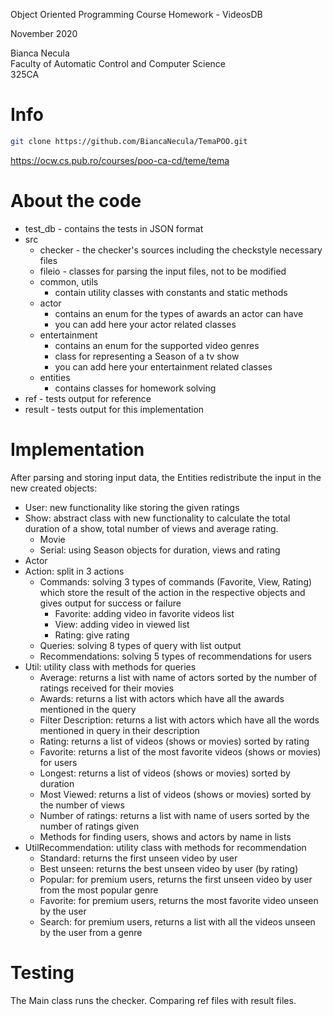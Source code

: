 Object Oriented Programming Course
Homework - VideosDB

November 2020

Bianca Necula \
Faculty of Automatic Control and Computer Science \
325CA 

# Info
```bash
git clone https://github.com/BiancaNecula/TemaPOO.git
```
https://ocw.cs.pub.ro/courses/poo-ca-cd/teme/tema

# About the code

* test_db - contains the tests in JSON format
* src
   * checker - the checker's sources including the checkstyle necessary files
   * fileio - classes for parsing the input files, not to be modified
   * common, utils
        * contain utility classes with constants and static methods
   * actor
        * contains an enum for the types of awards an actor can have
        * you can add here your actor related classes
   * entertainment
        * contains an enum for the supported video genres
        * class for representing a Season of a tv show
        * you can add here your entertainment related classes
   * entities
        * contains classes for homework solving
* ref - tests output for reference
* result - tests output for this implementation

# Implementation

After parsing and storing input data, the Entities redistribute the input in the new created objects:

* User: new functionality like storing the given ratings
* Show: abstract class with new functionality to calculate the total duration of a show, total number of views and average rating.
    * Movie
    * Serial: using Season objects for duration, views and rating
* Actor
* Action: split in 3 actions
    * Commands: solving 3 types of commands (Favorite, View, Rating) which store the result of the action in the respective objects and gives output for success or failure
        * Favorite: adding video in favorite videos list
        * View: adding video in viewed list
        * Rating: give rating
    * Queries: solving 8 types of query with list output
    * Recommendations: solving 5 types of recommendations for users 
* Util: utility class with methods for queries
    * Average: returns a list with name of actors sorted by the number of ratings received for their movies
    * Awards: returns a list with actors which have all the awards mentioned in the query
    * Filter Description: returns a list with actors which have all the words mentioned in query in their description
    * Rating: returns a list of videos (shows or movies) sorted by rating
    * Favorite: returns a list of the most favorite videos (shows or movies) for users
    * Longest: returns a list of videos (shows or movies) sorted by duration
    * Most Viewed: returns a list of videos (shows or movies) sorted by the number of views
    * Number of ratings: returns a list with name of users sorted by the number of ratings given
    * Methods for finding users, shows and actors by name in lists
* UtilRecommendation: utility class with methods for recommendation
    * Standard: returns the first unseen video by user
    * Best unseen: returns the best unseen video by user (by rating)
    * Popular: for premium users, returns the first unseen video by user from the most popular genre
    * Favorite: for premium users, returns the most favorite video unseen by the user
    * Search: for premium users, returns a list with all the videos unseen by the user from a genre

# Testing

The Main class runs the checker.
Comparing ref files with result files.
